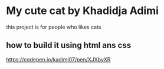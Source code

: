 # My cute cat by Khadidja Adimi
this project is for people who likes cats
## how to build it using html ans css
https://codepen.io/kadimi07/pen/XJXbyXR
